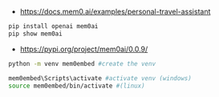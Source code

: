 
* https://docs.mem0.ai/examples/personal-travel-assistant

```sh
pip install openai mem0ai
pip show mem0ai
```

* https://pypi.org/project/mem0ai/0.0.9/

```sh
python -m venv mem0embed #create the venv

mem0embed\Scripts\activate #activate venv (windows)
source mem0embed/bin/activate #(linux)
```